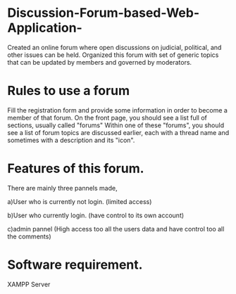# Discussion-Forum-based-Web-Application-
Created an online forum where open discussions on judicial, political, and other issues can be held. Organized this forum with set of generic topics that can be updated by members and governed by moderators.

# Rules to use a forum
Fill the registration form and provide some information in order to become a member of that forum. On the front page, you should see a list full of sections, usually called "forums" Within one of these "forums", you should see a list of forum topics are discussed earlier, each with a thread name and sometimes with a description and its "icon".

# Features of this forum.
There are mainly three pannels made,

a)User who is currently not login. (limited access)

b)User who currently login. (have control to its own account)

c)admin pannel (High access too all the users data and have control too all the comments)

 

# Software requirement.
XAMPP Server
